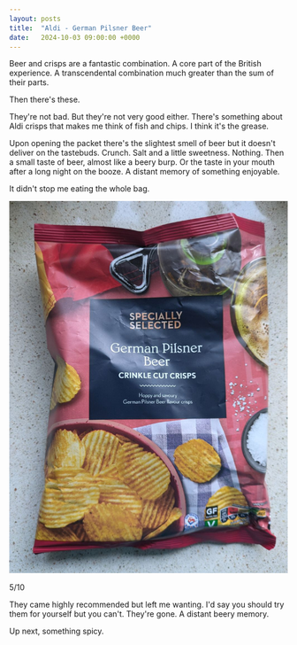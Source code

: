 ```yaml
---
layout: posts
title:  "Aldi - German Pilsner Beer"
date:   2024-10-03 09:00:00 +0000
---
```


Beer and crisps are a fantastic combination. A core part of the British experience. A transcendental combination much greater than the sum of their parts. 

Then there's these. 

They're not bad. But they're not very good either. There's something about Aldi crisps that makes me think of fish and chips. I think it's the grease. 

Upon opening the packet there's the slightest smell of beer but it doesn't deliver on the tastebuds. Crunch. Salt and a little sweetness. Nothing. Then a small taste of beer, almost like a beery burp. Or the taste in your mouth after a long night on the booze. A distant memory of something enjoyable. 

It didn't stop me eating the whole bag.

<img style="max-height:50vh" src="/assets/images/assgpb.jpg" alt="Aldi - German Pilsner Beer Crisp Packet"/>

5/10 

They came highly recommended but left me wanting. I'd say you should try them for yourself but you can't. They're gone. A distant beery memory.

Up next, something spicy.
